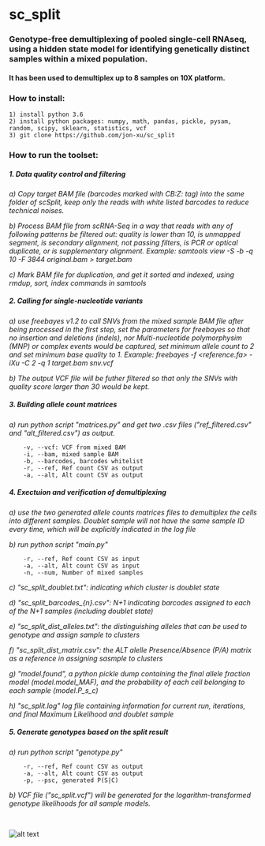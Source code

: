 # sc_split
### Genotype-free demultiplexing of pooled single-cell RNAseq, using a hidden state model for identifying genetically distinct samples within a mixed population.  
#### It has been used to demultiplex up to 8 samples on 10X platform.

### How to install:
    1) install python 3.6
    2) install python packages: numpy, math, pandas, pickle, pysam, random, scipy, sklearn, statistics, vcf
    3) git clone https://github.com/jon-xu/sc_split

### How to run the toolset:

##### 1. Data quality control and filtering
   *a) Copy target BAM file (barcodes marked with CB:Z: tag) into the same folder of scSplit, keep only the reads with white listed barcodes to reduce technical noises.*
   
   *b) Process BAM file from scRNA-Seq in a way that reads with any of following patterns be filtered out: quality is lower than 10,  is unmapped segment, is secondary alignment, not passing filters, is PCR or optical duplicate, or is supplementary alignment. Example: samtools view -S -b -q 10 -F 3844 original.bam > target.bam*
   
   *c) Mark BAM file for duplication, and get it sorted and indexed, using rmdup, sort, index commands in samtools*
   
##### 2. Calling for single-nucleotide variants
   *a) use freebayes v1.2 to call SNVs from the mixed sample BAM file after being processed in the first step, set the parameters for freebayes so that no insertion and deletions (indels), nor Multi-nucleotide polymorphysim (MNP) or complex events would be captured, set minimum allele count to 2 and set minimum base quality to 1.  Example: freebayes -f <reference.fa> -iXu -C 2 -q 1 target.bam snv.vcf*
   
   *b) The output VCF file will be futher filtered so that only the SNVs with quality score larger than 30 would be kept.*

##### 3. Building allele count matrices
   *a) run python script "matrices.py" and get two .csv files ("ref_filtered.csv" and "alt_filtered.csv") as output.*
   
        -v, --vcf: VCF from mixed BAM
        -i, --bam, mixed sample BAM        
        -b, --barcodes, barcodes whitelist        
        -r, --ref, Ref count CSV as output        
        -a, --alt, Alt count CSV as output

##### 4. Exectuion and verification of demultiplexing
   *a) use the two generated allele counts matrices files to demultiplex the cells into different samples.  Doublet sample will not have the same sample ID every time, which will be explicitly indicated in the log file*
   
   *b) run python script "main.py"*
   
        -r, --ref, Ref count CSV as input        
        -a, --alt, Alt count CSV as input        
        -n, --num, Number of mixed samples
        
   
   *c) "sc_split_doublet.txt": indicating which cluster is doublet state*
   
   *d) "sc_split_barcodes_{n}.csv": N+1 indicating barcodes assigned to each of the N+1 samples (including doublet state)*
   
   *e) "sc_split_dist_alleles.txt": the distinguishing alleles that can be used to genotype and assign sample to clusters*
   
   *f) "sc_split_dist_matrix.csv": the ALT alelle Presence/Absence (P/A) matrix as a reference in assigning sasmple to clusters*
   
   *g) "model.found", a python pickle dump containing the final allele fraction model (model.model_MAF), and the probability of each cell belonging to each sample (model.P_s_c)*
   
   *h) "sc_split.log" log file containing information for current run, iterations, and final Maximum Likelihood and doublet sample*

##### 5. Generate genotypes based on the split result
   *a) run python script "genotype.py"*
             
        -r, --ref, Ref count CSV as output        
        -a, --alt, Alt count CSV as output
        -p, --psc, generated P(S|C)
        
   *b) VCF file ("sc_split.vcf") will be generated for the logarithm-transformed genotype likelihoods for all sample models.*

<br/>

![alt text](https://github.com/jon-xu/sc_split/blob/master/man/figure1_pipeline.png)
